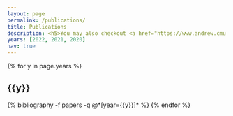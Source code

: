 ```yaml
---
layout: page
permalink: /publications/
title: Publications
description: <h5>You may also checkout <a href="https://www.andrew.cmu.edu/user/kunz1/Publications.html"><u>publications before 2020</u></a>.</h5>
years: [2022, 2021, 2020]
nav: true
---
```


<div class="publications">


{% for y in page.years %}
  <h2 class="year">{{y}}</h2>
  {% bibliography -f papers -q @*[year={{y}}]* %}
{% endfor %}


</div>





